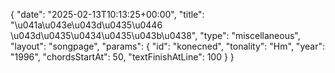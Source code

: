 {
    "date": "2025-02-13T10:13:25+00:00",
    "title": "\u041a\u043e\u043d\u0435\u0446 \u043d\u0435\u0434\u0435\u043b\u0438",
    "type": "miscellaneous",
    "layout": "songpage",
    "params": {
        "id": "konecned",
        "tonality": "Hm",
        "year": "1996",
        "chordsStartAt": 50,
        "textFinishAtLine": 100
    }
}